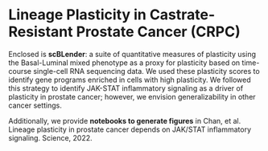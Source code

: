 # Lineage Plasticity in Castrate-Resistant Prostate Cancer (CRPC)
Enclosed is **scBLender**: a suite of quantitative measures of plasticity using the Basal-Luminal mixed phenotype as a proxy for plasticity based on time-course single-cell RNA sequencing data. We used these plasticity scores to identify gene programs enriched in cells with high plasticity. We followed this strategy to identify JAK-STAT inflammatory signaling as a driver of plasticity in prostate cancer; however, we envision generalizability in other cancer settings. 

Additionally, we provide **notebooks to generate figures** in Chan, et al. Lineage plasticity in prostate cancer depends on JAK/STAT inflammatory signaling. Science, 2022. 
